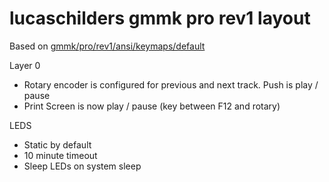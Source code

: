 # lucaschilders gmmk pro rev1 layout

Based on [gmmk/pro/rev1/ansi/keymaps/default](../default/keymap.c)

Layer 0
- Rotary encoder is configured for previous and next track. Push is play / pause
- Print Screen is now play / pause (key between F12 and rotary)

LEDS
- Static by default
- 10 minute timeout
- Sleep LEDs on system sleep